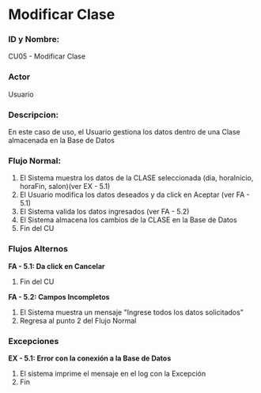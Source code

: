 # Modificar Clase

### ID y Nombre:
CU05 - Modificar Clase

### Actor
Usuario

### Descripcion:
En este caso de uso, el Usuario gestiona los datos dentro de una Clase almacenada en la Base de Datos

### Flujo Normal:
1. El Sistema muestra los datos de la CLASE seleccionada (dia, horaInicio, horaFin, salon)(ver EX - 5.1)
2. El Usuario modifica los datos deseados y da click en Aceptar (ver FA - 5.1)
3. El Sistema valida los datos ingresados (ver FA - 5.2)
4. El Sistema almacena los cambios de la CLASE en la Base de Datos
5. Fin del CU

### Flujos Alternos
**FA - 5.1: Da click en Cancelar**
1. Fin del CU

**FA - 5.2: Campos Incompletos**
1. El Sistema muestra un mensaje "Ingrese todos los datos solicitados"
2. Regresa al punto 2 del Flujo Normal

### Excepciones
**EX - 5.1: Error con la conexión a la Base de Datos**
1. El sistema imprime el mensaje en el log con la Excepción
2. Fin